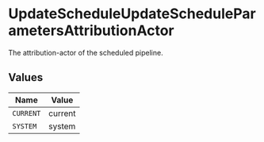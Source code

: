 # UpdateScheduleUpdateScheduleParametersAttributionActor

The attribution-actor of the scheduled pipeline.


## Values

| Name      | Value     |
| --------- | --------- |
| `CURRENT` | current   |
| `SYSTEM`  | system    |